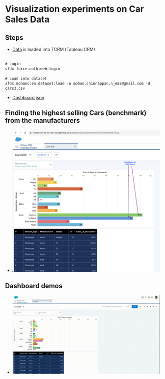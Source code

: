 # Visualization experiments on Car Sales Data

## Steps
- [Data](./cars3.csv) is loaded into TCRM (Tableau CRM) 
```

# Login
sfdx force:auth:web:login

# Load into dataset
sfdx mohanc:ea:dataset:load -u mohan.chinnappan.n_ea2@gmail.com -d cars3.csv

```

- [Dashboard json](./dashboard/Cars3DB.json)


## Finding the highest selling Cars (benchmark) from the manufacturers
- ![benchmark candidates](./demos/cars3-db-1.png)

## Dashboard demos

- ![Dashboard demo](./demos/cars3-db-2.webm.gif)
